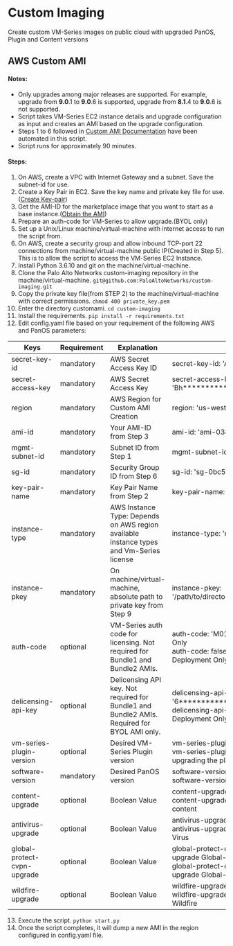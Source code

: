 # Custom Imaging
Create custom VM-Series images on public cloud with upgraded PanOS, Plugin and Content versions

## AWS Custom AMI
#### Notes:
  - Only upgrades among major releases are supported. For example, upgrade from **9.0**.1 to **9.0**.6 is supported, upgrade from **8.1**.4 to **9.0**.6 is not supported.
  - Script takes VM-Series EC2 instance details and upgrade configuration as input and creates an AMI based on the upgrade configuration.
  - Steps 1 to 6 followed in [Custom AMI Documentation] have been automated in this script.
  - Script runs for approximately 90 minutes.

#### Steps:

  1. On AWS, create a VPC with Internet Gateway and a subnet. Save the subnet-id for use.
  2. Create a Key Pair in EC2. Save the key name and private key file for use.([Create Key-pair])
  3. Get the AMI-ID for the marketplace image that you want to start as a base instance.([Obtain the AMI])
  4. Prepare an auth-code for VM-Series to allow upgrade.(BYOL only)
  5. Set up a Unix/Linux machine/virtual-machine with internet access to run the script from.
  6. On AWS, create a security group and allow inbound TCP-port 22 connections from machine/virtual-machine public IP(Created in Step 5). This is to allow the script to access the VM-Series EC2 Instance.
  7. Install Python 3.6.10 and git on the machine/virtual-machine.
  8. Clone the Palo Alto Networks custom-imaging repository in the machine/virtual-machine.
  `git@github.com:PaloAltoNetworks/custom-imaging.git`
  9. Copy the private key file(from STEP 2) to the machine/virtual-machine with correct permissions.
  `chmod 400 private_key.pem` 
  10. Enter the directory customami. 
  `cd custom-imaging` 
  11. Install the requirements.
  `pip install -r requirements.txt`
  12. Edit config.yaml file based on your requirement of the following AWS and PanOS parameters:

| Keys | Requirement |  Explanation | Sample Values |
| ------ | ------ | ------ | ------ |
| secret-key-id | mandatory | AWS Secret Access Key ID | secret-key-id: 'AK****************XH' |
| secret-access-key | mandatory | AWS Secret Access Key | secret-access-key: 'Bh******************i3' |
| region | mandatory | AWS Region for Custom AMI Creation | region: 'us-west-1' |
| ami-id | mandatory | Your AMI-ID from Step 3 | ami-id: 'ami-03801628148e17514' |
| mgmt-subnet-id | mandatory | Subnet ID from Step 1 | mgmt-subnet-id: 'subnet-04fbcf63f1cc4fffc' |
| sg-id | mandatory | Security Group ID from Step 6 | sg-id: 'sg-0bc54b68a3ff9c226' |
| key-pair-name | mandatory | Key Pair Name from Step 2 | key-pair-name: 'my-key-pair' |
| instance-type | mandatory | AWS Instance Type: Depends on AWS region available instance types and Vm-Series license | instance-type: 'm5.xlarge' |
| instance-pkey | mandatory | On machine/virtual-machine, absolute path to private key from Step 9 | instance-pkey: '/path/to/directory/custom_ami/private_key.pem' |
| auth-code | optional | VM-Series auth code for licensing. Not required for Bundle1 and Bundle2 AMIs. | auth-code: 'M0101010' #For BYOL Deployment Only<br/>auth-code: false # For Bundle/PAYG Deployment Only|
| delicensing-api-key | optional | Delicensing API key. Not required for Bundle1 and Bundle2 AMIs. Required for BYOL AMI only. | delicensing-api-key: '6*********************d' # For BYOL <br/>delicensing-api-key: false # For Bundle/PAYG Deployment Only|
| vm-series-plugin-version | optional | Desired VM-Series Plugin version | vm-series-plugin-version: 'vm_series-1.0.11’ <br/>vm-series-plugin-version: false  # For not upgrading the plugin |
| software-version | mandatory | Desired PanOS version | software-version: 'PanOSXFR_vm-9.0.5.xfr’ <br/>software-version: 'PanOS_vm-9.1.2' |
| content-upgrade | optional | Boolean Value | content-upgrade: true # To upgrade content <br/>content-upgrade: false # To not upgrade content |
| antivirus-upgrade | optional | Boolean Value | antivirus-upgrade: true # To upgrade Anti-Virus <br/>antivirus-upgrade: false # To not upgrade Anti-Virus
| global-protect-cvpn-upgrade | optional | Boolean Value | global-protect-cvpn-upgrade: true # To upgrade Global-Protect Clientless-VPN <br/>global-protect-cvpn-upgrade: false # To not upgrade Global-Protect Clientless-VPN |
| wildfire-upgrade | optional | Boolean Value | wildfire-upgrade: true # To upgrade Wildfire <br/>wildfire-upgrade: false # To not upgrade Wildfire
  
  13. Execute the script.
  `python start.py`
  14. Once the script completes, it will dump a new AMI in the region configured in config.yaml file.


   [Custom AMI Documentation]: https://docs.paloaltonetworks.com/vm-series/9-0/vm-series-deployment/set-up-the-vm-series-firewall-on-aws/deploy-the-vm-series-firewall-on-aws/create-custom-ami.html
   [Create Key-pair]: <https://docs.aws.amazon.com/AWSEC2/latest/UserGuide/ec2-key-pairs.html#having-ec2-create-your-key-pair>
   [Obtain the AMI]: <https://docs.paloaltonetworks.com/content/techdocs/en_US/vm-series/7-1/vm-series-deployment/set-up-the-vm-series-firewall-in-aws/obtain-the-ami.html#36825>
